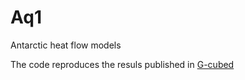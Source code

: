 # Aq1
Antarctic heat flow models

The code reproduces the resuls published in [G-cubed](https://agupubs.onlinelibrary.wiley.com/doi/abs/10.1029/2020GC009428#.X-6Jn2Sm28U)

